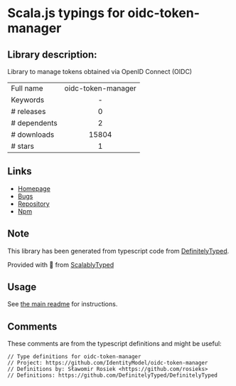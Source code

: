 
# Scala.js typings for oidc-token-manager


## Library description:
Library to manage tokens obtained via OpenID Connect (OIDC)

|                    |                 |
| ------------------ | :-------------: |
| Full name          | oidc-token-manager |
| Keywords           | - |
| # releases         | 0 |
| # dependents       | 2 |
| # downloads        | 15804 |
| # stars            | 1 |

## Links
- [Homepage](https://github.com/IdentityModel/oidc-token-manager)
- [Bugs](https://github.com/IdentityModel/oidc-token-manager/issues)
- [Repository](https://github.com/IdentityModel/oidc-token-manager)
- [Npm](https://www.npmjs.com/package/oidc-token-manager)
    


## Note
This library has been generated from typescript code from [DefinitelyTyped](https://definitelytyped.org).

Provided with :purple_heart: from [ScalablyTyped](https://github.com/oyvindberg/ScalablyTyped)

## Usage
See [the main readme](../../readme.md) for instructions.

## Comments

These comments are from the typescript definitions and might be useful:
```
// Type definitions for oidc-token-manager
// Project: https://github.com/IdentityModel/oidc-token-manager
// Definitions by: Sławomir Rosiek <https://github.com/rosieks>
// Definitions: https://github.com/DefinitelyTyped/DefinitelyTyped

```


